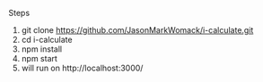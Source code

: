 Steps 
1) git clone https://github.com/JasonMarkWomack/i-calculate.git 
2) cd i-calculate    
3) npm install   
4) npm start
5) will run on http://localhost:3000/ 
